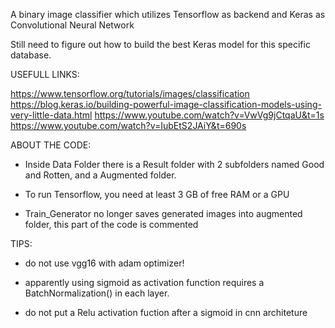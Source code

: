 A binary image classifier which utilizes Tensorflow as backend and Keras as Convolutional Neural Network

Still need to figure out how to build the best Keras model for this specific database.

USEFULL LINKS:

https://www.tensorflow.org/tutorials/images/classification
https://blog.keras.io/building-powerful-image-classification-models-using-very-little-data.html
https://www.youtube.com/watch?v=VwVg9jCtqaU&t=1s
https://www.youtube.com/watch?v=IubEtS2JAiY&t=690s

ABOUT THE CODE:

- Inside Data Folder there is a Result folder with 2 subfolders named Good and Rotten, and a Augmented folder. 

- To run Tensorflow, you need at least 3 GB of free RAM or a GPU

- Train_Generator no longer saves generated images into augmented folder, this part of the code is commented

TIPS:
- do not use vgg16 with adam optimizer!

- apparently using sigmoid as activation function requires a BatchNormalization() in each layer.

- do not put a Relu activation fuction after a sigmoid in cnn architeture
